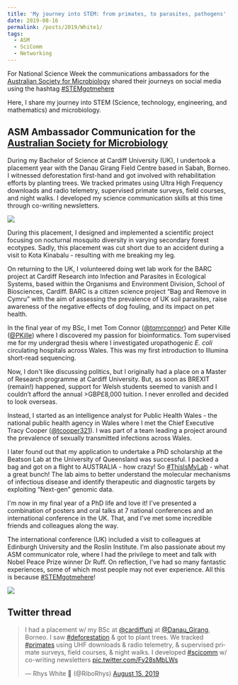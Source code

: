 ```yaml
---
title: 'My journey into STEM: from primates, to parasites, pathogens'
date: 2019-08-16
permalink: /posts/2019/White1/
tags:
  - ASM
  - SciComm
  - Networking
---
```


For National Science Week the communications ambassadors for the [Australian Society for Microbiology](https://www.theasm.org.au/) shared their journeys on social media using the hashtag [#STEMgotmehere](https://twitter.com/search?q=%23stemgotmehere&src=typed_query)

Here, I share my journey into STEM (Science, technology, engineering, and mathematics) and microbiology.

ASM Ambassador Communication for the [Australian Society for Microbiology](https://www.theasm.org.au/)
------
During my Bachelor of Science at Cardiff University (UK), I undertook a placement year with the Danau Girang Field Centre based in Sabah, Borneo. I witnessed deforestation first-hand and got involved with rehabilitation efforts by planting trees. We tracked primates using Ultra High Frequency downloads and radio telemetry, supervised primate surveys, field courses, and night walks. I developed my science communication skills at this time through co-writing newsletters.

<img src='/images/Malaysia_forestation.png'>
  
During this placement, I designed and implemented a scientific project focusing on nocturnal mosquito diversity in varying secondary forest ecotypes. Sadly, this placement was cut short due to an accident during a visit to Kota Kinabalu - resulting with me breaking my leg.

On returning to the UK, I volunteered doing wet lab work for the BARC project at Cardiff Research into Infection and Parasites in Ecological Systems, based within the Organisms and Environment Division, School of Biosciences, Cardiff. BARC is a citizen science project “Bag and Remove in Cymru” with the aim of assessing the prevalence of UK soil parasites, raise awareness of the negative effects of dog fouling, and its impact on pet health.

In the final year of my BSc, I met Tom Connor ([@tomrconnor](https://twitter.com/tomrconnor)) and Peter Kille ([@PKille](https://twitter.com/PKille)) where I discovered my passion for bioinformatics. Tom supervised me for my undergrad thesis where I investigated uropathogenic _E. coli_ circulating hospitals across Wales. This was my first introduction to Illumina short-read sequencing.

Now, I don't like discussing politics, but I originally had a place on a Master of Research programme at Cardiff University. But, as soon as BREXIT (remain!) happened, support for Welsh students seemed to vanish and I couldn’t afford the annual >GBP£8,000 tuition. I never enrolled and decided to look overseas.


Instead, I started as an intelligence analyst for Public Health Wales - the national public health agency in Wales where I met the Chief Executive Tracy Cooper ([@tcooper321](https://twitter.com/tcooper321)). I was part of a team leading a project around the prevalence of sexually transmitted infections across Wales. 

I later found out that my application to undertake a PhD scholarship at the Beatson Lab at the University of Queensland was successful. I packed a bag and got on a flight to AUSTRALIA - how crazy! So [#ThisIsMyLab](https://twitter.com/search?q=%23ThisIsMyLab&src=typed_query) - what a great bunch! The lab aims to better understand the molecular mechanisms of infectious disease and identify therapeutic and diagnostic targets by exploiting “Next-gen” genomic data.

I'm now in my final year of a PhD life and love it! I've presented a combination of posters and oral talks at 7 national conferences and an international conference in the UK. That, and I've met some incredible friends and colleagues along the way.

The international conference (UK) included a visit to colleagues at Edinburgh University and the Roslin Institute. I'm also passionate about my ASM communicator role, where I had the privilege to meet and talk with Nobel Peace Prize winner Dr Ruff. On reflection, I’ve had so many fantastic experiences, some of which most people may not ever experience. All this is because [#STEMgotmehere](https://twitter.com/search?q=%23stemgotmehere&src=typed_query)!
  
<img src='/images/Edinburgh_Kangaroo.png'>

Twitter thread
------
<blockquote class="twitter-tweet"><p lang="en" dir="ltr">I had a placement w/ my BSc at <a href="https://twitter.com/cardiffuni?ref_src=twsrc%5Etfw">@cardiffuni</a> at <a href="https://twitter.com/Danau_Girang?ref_src=twsrc%5Etfw">@Danau_Girang</a>, Borneo. I saw <a href="https://twitter.com/hashtag/deforestation?src=hash&amp;ref_src=twsrc%5Etfw">#deforestation</a> &amp; got to plant trees. We tracked <a href="https://twitter.com/hashtag/primates?src=hash&amp;ref_src=twsrc%5Etfw">#primates</a> using UHF downloads &amp; radio telemetry, &amp; supervised primate surveys, field courses, &amp; night walks. I developed <a href="https://twitter.com/hashtag/scicomm?src=hash&amp;ref_src=twsrc%5Etfw">#scicomm</a> w/ co-writing newsletters <a href="https://t.co/Fy28sMbLWs">pic.twitter.com/Fy28sMbLWs</a></p>&mdash; Rhys White 🧬 (@RiboRhys) <a href="https://twitter.com/RiboRhys/status/1161841142788288513?ref_src=twsrc%5Etfw">August 15, 2019</a></blockquote> <script async src="https://platform.twitter.com/widgets.js" charset="utf-8"></script>
